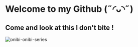 # Welcome to my Github (˶◜ᴗ◝˶)
## Come and look at this I don't bite !
![onibi-onibi-series](https://github.com/user-attachments/assets/36a4b1e1-7b0a-42cf-9135-61b5fabd56a1)


